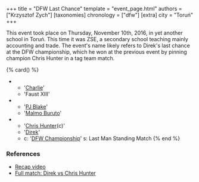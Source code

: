 +++
title = "DFW Last Chance"
template = "event_page.html"
authors = ["Krzysztof Zych"]
[taxonomies]
chronology = ["dfw"]
[extra]
city = "Toruń"
+++

This event took place on Thursday, November 10th, 2016, in yet another school in Toruń. This time it was ZSE, a secondary school teaching mainly accounting and trade. The event's name likely refers to Direk's last chance at the DFW championship, which he won at the previous event by pinning champion Chris Hunter in a tag team match.

{% card() %}
- - '[Charlie](@/w/madman-charlie.md)'
  - 'Faust XIII'
- - '[PJ Blake](@/w/pj-blake.md)'
  - '[Malmo Buruto](@/w/malmo-buruto.md)'
- - '[Chris Hunter](@/w/chris-hunter.md)(c)'
  - '[Direk](@/w/direk.md)'
  - c: '[DFW Championship](@/c/dfw-championship.md)'
    s: Last Man Standing Match
{% end %}

### References

* [Recap video](https://www.youtube.com/watch?v=4bReXLyroQo)
* [Full match: Direk vs Chris Hunter](https://www.youtube.com/watch?v=7YinR9nnZm4)
